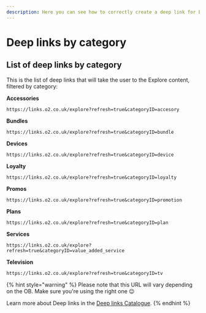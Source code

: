 ```yaml
---
description: Here you can see how to correctly create a deep link for Explore
---
```


# Deep links by category

## List of deep links by category

This is the list of deep links that will take the user to the Explore content, filtered by category:

**Accessories**

`https://links.o2.co.uk/explore?refresh=true&categoryID=accesory`

**Bundles**

`https://links.o2.co.uk/explore?refresh=true&categoryID=bundle`

**Devices**

`https://links.o2.co.uk/explore?refresh=true&categoryID=device`

**Loyalty**

`https://links.o2.co.uk/explore?refresh=true&categoryID=loyalty`

**Promos**

`https://links.o2.co.uk/explore?refresh=true&categoryID=promotion`

**Plans**

`https://links.o2.co.uk/explore?refresh=true&categoryID=plan`

**Services**

`https://links.o2.co.uk/explore?refresh=true&categoryID=value_added_service`

**Television**

`https://links.o2.co.uk/explore?refresh=true&categoryID=tv`

{% hint style="warning" %}
Please note that this URL will vary depending on the OB. Make sure you're using the right one 😉

Learn more about Deep links in the [Deep links Catalogue](https://tef-novum.gitbook.io/novum/develop/deeplinks-catalog/myo2-o2-ask).
{% endhint %}

